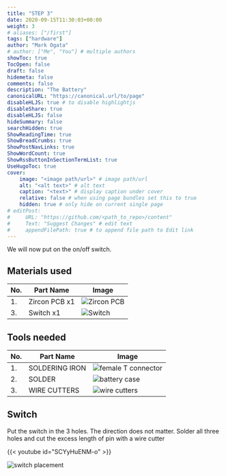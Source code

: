 ```yaml
---
title: "STEP 3"
date: 2020-09-15T11:30:03+00:00
weight: 3
# aliases: ["/first"]
tags: ["hardware"]
author: "Mark Ogata"
# author: ["Me", "You"] # multiple authors
showToc: true
TocOpen: false
draft: false
hidemeta: false
comments: false
description: "The Battery"
canonicalURL: "https://canonical.url/to/page"
disableHLJS: true # to disable highlightjs
disableShare: true
disableHLJS: false
hideSummary: false
searchHidden: true
ShowReadingTime: true
ShowBreadCrumbs: true
ShowPostNavLinks: true
ShowWordCount: true
ShowRssButtonInSectionTermList: true
UseHugoToc: true
cover:
    image: "<image path/url>" # image path/url
    alt: "<alt text>" # alt text
    caption: "<text>" # display caption under cover
    relative: false # when using page bundles set this to true
    hidden: true # only hide on current single page
# editPost:
#     URL: "https://github.com/<path_to_repo>/content"
#     Text: "Suggest Changes" # edit text
#     appendFilePath: true # to append file path to Edit link
---
```


We will now put on the on/off switch.

## Materials used
| No. | Part Name               | Image                                      |
|-----|-------------------------|--------------------------------------------|
| 1.  | Zircon PCB x1           | ![Zircon PCB](/img/mainboard_before_T.jpg)           |
| 3.  | Switch x1               | ![Switch](/img/switch.jpg)                  |

## Tools needed

| No. | Part Name                  | Image                                |
|-----|--------------------------|-------------------------------------|
| 1.  | SOLDERING IRON     | ![female T connector](/img/iron.jpg)  |
| 2.  | SOLDER             | ![battery case](/img/solder.jpg) |
| 3.  | WIRE CUTTERS             | ![wire cutters](/img/cutter.jpg) |


## Switch

Put the switch in the 3 holes. The direction does not matter. Solder all three holes and cut the excess length of pin with a wire cutter

{{< youtube id="SCYyHuENM-o" >}}

![switch placement](/img/switchplacement.jpg)





